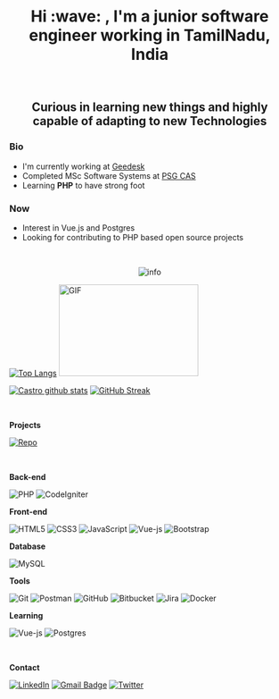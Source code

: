<h1 align=center> Hi :wave: , I'm a junior software engineer working in TamilNadu, India </h1> 
<br />
<h2 align=center> Curious in learning new things and highly capable of adapting to new Technologies</h2>
<!-- <img src="https://komarev.com/ghpvc/?username=Castro456&color=brightgreen" alt="Castro456"/> -->

### Bio
- I'm currently working at <a href="https://geedesk.com/" target="_blank">Geedesk</a>
- Completed MSc Software Systems at <a href="https://www.psgcas.ac.in/" target="_blank">PSG CAS</a>
- Learning <b>PHP</b> to have strong foot

### Now
- Interest in Vue.js and Postgres
- Looking for contributing to PHP based open source projects 

<br />

<p align=center>
<img src="https://github-profile-summary-cards.vercel.app/api/cards/profile-details?username=Castro456&theme=vue" alt="info">
</p>


[![Top Langs](https://github-readme-stats.vercel.app/api/top-langs/?username=Castro456&exclude_repo=Sample&layout=compact)](https://github.com/Castro456) <img alt="GIF" src="https://user-images.githubusercontent.com/5355808/139111924-210cc6fa-9fb1-4dac-929d-6324a5836a92.gif" width="250" height="164" />

[![Castro github stats](https://github-readme-stats.vercel.app/api?username=Castro456)](https://github.com/Castro456/) [![GitHub Streak](https://github-readme-streak-stats.herokuapp.com?user=Castro456&theme=swift)](https://github.com/Castro456/)

 <!-- <img alt="GIF" src="https://media.giphy.com/media/k0ijJhqrUP4T2EvmJ1/giphy.gif" width="250" height="167" /> -->
<!-- https://media.giphy.com/media/k0ijJhqrUP4T2EvmJ1/giphy.gif -->
<!-- https://media.giphy.com/media/hpXdHPfFI5wTABdDx9/giphy.gif -->
<!-- https://media.giphy.com/media/PI3QGKFN6XZUCMMqJm/giphy.gif -->

<br />

**Projects**

[![Repo](https://github-readme-stats.vercel.app/api/pin/?username=Castro456&repo=CodeIgniter-to-do)](https://github.com/Castro456/CodeIgniter-to-do)

<br />

**Back-end**

![PHP](https://img.shields.io/badge/PHP-%23777BB4.svg?style=flat-square&logo=php&logoColor=white)
![CodeIgniter](https://img.shields.io/badge/CodeIgniter-%23EF4223.svg?style=flat-square&logo=codeIgniter&logoColor=white)


**Front-end**

![HTML5](https://img.shields.io/badge/-HTML5-%23E44D27?style=flat-square&logo=html5&logoColor=ffffff)
![CSS3](https://img.shields.io/badge/-CSS3-%231572B6?style=flat-square&logo=css3)
![JavaScript](https://img.shields.io/badge/-JavaScript-%23F7DF1C?style=flat-square&logo=javascript&logoColor=000000&labelColor=%23F7DF1C&color=%23FFCE5A)
![Vue-js](https://img.shields.io/badge/-Vue-4fc08d?style=flat&logo=vuedotjs&logoColor=fff)
![Bootstrap](https://img.shields.io/badge/-bootstrap-%23563D7C?style=flat-square&logo=bootstrap&logoColor=white)


**Database**

![MySQL](https://img.shields.io/badge/MySQL-%2300f.svg?style=flat-square&logo=mysql&logoColor=white)


**Tools**

![Git](https://img.shields.io/badge/git-%23F05033.svg?style=flat-square&logo=git&logoColor=white)
![Postman](https://img.shields.io/badge/Postman-FF6C37?style=flat-square&logo=postman&logoColor=white)
![GitHub](https://img.shields.io/badge/github-%23121011.svg?style=flat-square&logo=github&logoColor=white)
![Bitbucket](https://img.shields.io/badge/bitbucket-%230047B3.svg?style=flat-square&logo=bitbucket&logoColor=white)
![Jira](https://img.shields.io/badge/jira-%230A0FFF.svg?style=flat-square&logo=jira&logoColor=white)
![Docker](https://img.shields.io/badge/docker-%230db7ed.svg?style=flat-square&logo=docker&logoColor=white)


**Learning**

![Vue-js](https://img.shields.io/badge/-Vue-4fc08d?style=flat-square&logo=vuedotjs&logoColor=fff)
![Postgres](https://img.shields.io/badge/postgres-%23316192.svg?style=flat-square&logo=postgresql&logoColor=white)

<br />

**Contact**

[![LinkedIn](https://img.shields.io/badge/linkedin-%230077B5.svg?style=flat-square&logo=linkedin&logoColor=white&link=https://www.linkedin.com/in/castro-m-s/)](https://www.linkedin.com/in/castro-m-s/)
[![Gmail Badge](https://img.shields.io/badge/Gmail-c14438?style=flat-square&logo=Gmail&logoColor=white&link=mailto:castrosid456@gmail.com)](mailto:castrosid456@gmail.com)
[![Twitter](https://img.shields.io/badge/Twitter-%231DA1F2.svg?style=flat-square&logo=Twitter&logoColor=white&link=https://twitter.com/castro_zac)](https://twitter.com/castro_zac)